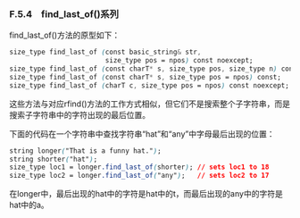 ### F.5.4　find_last_of()系列

find_last_of()方法的原型如下：

```css
size_type find_last_of (const basic_string& str,
                        size_type pos = npos) const noexcept;
size_type find_last_of (const charT* s, size_type pos, size_type n) const;
size_type find_last_of (const charT* s, size_type pos = npos) const;
size_type find_last_of (charT c, size_type pos = npos) const noexcept;
```

这些方法与对应rfind()方法的工作方式相似，但它们不是搜索整个子字符串，而是搜索子字符串中的字符出现的最后位置。

下面的代码在一个字符串中查找字符串“hat”和“any”中字母最后出现的位置：

```css
string longer("That is a funny hat.");
string shorter("hat");
size_type loc1 = longer.find_last_of(shorter); // sets loc1 to 18
size_type loc2 = longer.find_last_of("any");   // sets loc2 to 17
```

在longer中，最后出现的hat中的字符是hat中的t，而最后出现的any中的字符是hat中的a。

